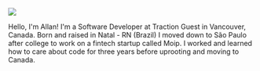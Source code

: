 ![](https://i.imgur.com/v8bCv3P.png)


Hello, I'm Allan! I'm a Software Developer at Traction Guest in Vancouver, Canada. Born and raised in Natal - RN (Brazil) I moved down to São Paulo after college to work on a fintech startup called Moip. I worked and learned how to care about code for three years before uprooting and moving to Canada.
